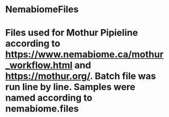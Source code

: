 # NemabiomeFiles

# Files used for Mothur Pipieline according to https://www.nemabiome.ca/mothur_workflow.html and https://mothur.org/. Batch file was run line by line. Samples were named according to nemabiome.files
